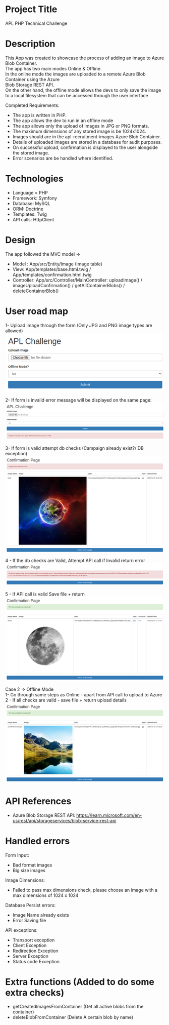
# Project Title
APL PHP Technical Challenge

# Description
This App was created to showcase the process of adding an image to Azure Blob Container.\
The app has two main modes Online & Offline.\
In the online mode the images are uploaded to a remote Azure Blob Container using the Azure\
Blob Storage REST API.\
On the other hand, the offline mode allows the devs to only save the image\
to a local filesystem that can be accessed through the user interface


Completed Requirements:
* The app is written in PHP.
* The app allows the dev to run in an offline mode
* The app allows only the upload of images in JPG or PNG formats.
* The maximum dimensions of any stored image is be 1024x1024.
* Images should are in the apl-recruitment-images Azure Blob Container.
* Details of uploaded images are stored in a database for audit purposes.
* On successful upload, confirmation is displayed to the user alongside the stored
image.
* Error scenarios are be handled where identified.

# Technologies
- Language = PHP
- Framework: Symfony
- Database: MySQL
- ORM: Doctrine
- Templates: Twig
- API calls: HttpClient

# Design
The app followed the MVC model =>
 - Model : App/src/Entity/Image (Image table)
 - View: App/templates/base.html.twig / App/templates/confirmation.html.twig
 - Controller: App/src/Controller/MainController:
     uploadImage() / imageUploadConfirmation() / getAllContainerBlobs() / deleteContainerBlob()

# User road map
1- Upload image through the form (Only JPG and PNG image types are allowed)
![img_1.png](img_1.png)

2- If form is invalid error message will be displayed on the same page:
![img_2.png](img_2.png)

3- If form is valid attempt db checks (Campaign already exist?/ DB exception)
![img_3.png](img_3.png)

4 - If the db checks are Valid, Attempt API call if Invalid return error
![img_4.png](img_4.png)

5 -  If API call is valid Save file + return
![img_5.png](img_5.png)

Case 2 => Offline Mode\
1- Go through same steps as Online - apart from API call to upload to Azure\
2 - If all checks are valid - save file + return upload details
![img_6.png](img_6.png)


# API References
- Azure Blob Storage REST API: https://learn.microsoft.com/en-us/rest/api/storageservices/blob-service-rest-api


# Handled errors
Form Input:
- Bad format images
- Big size images

Image Dimensions:
- Failed to pass max dimensions check, please choose an image with a max dimensions of 1024 x 1024

Database Persist errors:
- Image Name already exists
- Error Saving file

API exceptions:
- Transport exception
- Client Exception
- Redirection Exception
- Server Exception
- Status code Exception

# Extra functions (Added to do some extra checks)
- getCreatedImagesFromContainer (Get all active blobs from the container)
- deleteBlobFromContainer (Delete A certain blob by name)


